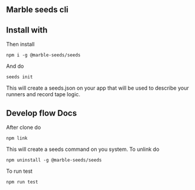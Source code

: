## Marble seeds cli

## Install with

Then install

```
npm i -g @marble-seeds/seeds
```

And do

```
seeds init
```

This will create a seeds.json on your app that will be used to describe your runners and record tape logic.

## Develop flow Docs

After clone do

```
npm link
```

This will create a seeds command on you system. To unlink do

```
npm uninstall -g @marble-seeds/seeds
```

To run test

```
npm run test
```
